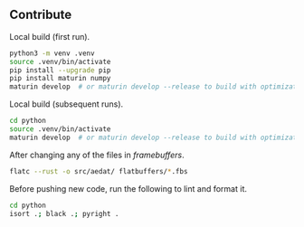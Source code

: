 ## Contribute

Local build (first run).

```sh
python3 -m venv .venv
source .venv/bin/activate
pip install --upgrade pip
pip install maturin numpy
maturin develop  # or maturin develop --release to build with optimizations
```

Local build (subsequent runs).

```sh
cd python
source .venv/bin/activate
maturin develop  # or maturin develop --release to build with optimizations
```

After changing any of the files in _framebuffers_.

```sh
flatc --rust -o src/aedat/ flatbuffers/*.fbs
```

Before pushing new code, run the following to lint and format it.

```sh
cd python
isort .; black .; pyright .
```

